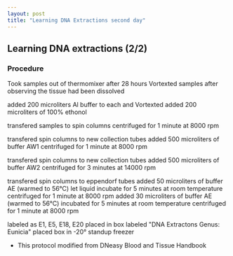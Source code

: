 ```yaml
---
layout: post
title: "Learning DNA Extractions second day"
---
```


## Learning DNA extractions (2/2)

### Procedure

Took samples out of thermomixer after 28 hours
Vortexted samples after observing the tissue had been dissolved

added 200 microliters Al buffer to each and Vortexted
added 200 microliters of 100% ethonol 

transfered samples to spin columns
centrifuged for 1 minute at 8000 rpm

transfered spin columns to new collection tubes 
added 500 microliters of buffer AW1
centrifuged for 1 minute at 8000 rpm

transfered spin columns to new collection tubes
added 500 microliters of buffer AW2
centrifuged for 3 minutes at 14000 rpm

transfered spin columns to eppendorf tubes
added 50 microliters of buffer AE (warmed to 56°C)
let liquid incubate for 5 minutes at room temperature 
centrifuged for 1 minute at 8000 rpm
added 30  microliters of buffer AE (warmed to 56°C)
incubated for 5 minutes at room temperature
centrifuged for 1 minute at 8000 rpm

labeled as E1, E5, E18, E20
placed in box labeled "DNA Extractons Genus: Eunicia"
placed box in -20° standup freezer

* This protocol modified from DNeasy Blood and Tissue Handbook